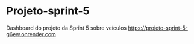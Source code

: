 # Projeto-sprint-5
Dashboard do projeto da Sprint 5 sobre veículos
https://projeto-sprint-5-g6ew.onrender.com